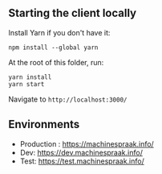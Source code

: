 ## Starting the client locally

Install Yarn if you don't have it:
```
npm install --global yarn
```

At the root of this folder, run:
```
yarn install
yarn start
```

Navigate to `http://localhost:3000/`

## Environments

- Production : https://machinespraak.info/
- Dev: https://dev.machinespraak.info/
- Test: https://test.machinespraak.info/
